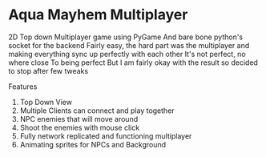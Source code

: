 # Aqua Mayhem Multiplayer
2D Top down Multiplayer game using PyGame
And bare bone python's socket for the backend
Fairly easy, the hard part was the multiplayer and making everything sync up perfectly with each other
It's not perfect, no where close To being perfect
But I am fairly okay with the result so decided to stop after few tweaks


Features
1. Top Down View
2. Multiple Clients can connect and play together
3. NPC enemies that will move around
4. Shoot the enemies with mouse click
5. Fully network replicated and functioning multiplayer
6. Animating sprites for NPCs and Background
